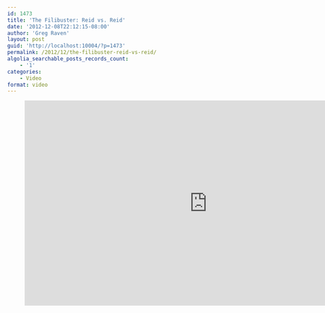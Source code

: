 ```yaml
---
id: 1473
title: 'The Filibuster: Reid vs. Reid'
date: '2012-12-08T22:12:15-08:00'
author: 'Greg Raven'
layout: post
guid: 'http://localhost:10004/?p=1473'
permalink: /2012/12/the-filibuster-reid-vs-reid/
algolia_searchable_posts_records_count:
    - '1'
categories:
    - Video
format: video
---
```


<figure class="wp-block-embed-youtube wp-block-embed is-type-video is-provider-youtube wp-embed-aspect-16-9 wp-has-aspect-ratio"><div class="wp-block-embed__wrapper"><iframe allowfullscreen="" frameborder="0" height="473" loading="lazy" src="https://www.youtube.com/embed/RdTwcrYgoqs?feature=oembed" width="840"></iframe></div></figure>